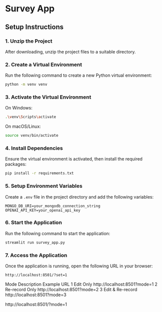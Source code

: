 # Survey App

## Setup Instructions

### 1. Unzip the Project

After downloading, unzip the project files to a suitable directory.

### 2. Create a Virtual Environment

Run the following command to create a new Python virtual environment:

```sh
python -m venv venv
```

### 3. Activate the Virtual Environment

On Windows:

```sh
.\venv\Scripts\activate
```

On macOS/Linux:

```sh
source venv/bin/activate
```

### 4. Install Dependencies

Ensure the virtual environment is activated, then install the required packages:

```sh
pip install -r requirements.txt
```

### 5. Setup Environment Variables

Create a `.env` file in the project directory and add the following variables:

```
MONGO_DB_URI=your_mongodb_connection_string
OPENAI_API_KEY=your_openai_api_key
```

### 6. Start the Application

Run the following command to start the application:

```sh
streamlit run survey_app.py
```

### 7. Access the Application

Once the application is running, open the following URL in your browser:

```
http://localhost:8501/?set=1
```
Mode	Description	Example URL
1	Edit Only	http://localhost:8501?mode=1
2	Re-record Only	http://localhost:8501?mode=2
3	Edit & Re-record	http://localhost:8501?mode=3

http://localhost:8501/?mode=1